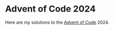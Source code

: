 # Advent of Code 2024

Here are my solutions to the [Advent of Code](https://adventofcode.com/2024) 2024.
